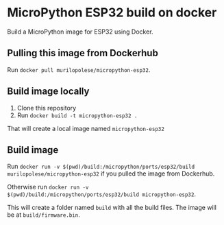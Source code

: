 # MicroPython ESP32 build on docker

Build a MicroPython image for ESP32 using Docker.

## Pulling this image from Dockerhub

Run `docker pull murilopolese/micropython-esp32`.

## Build image locally

1. Clone this repository
1. Run `docker build -t micropython-esp32 .`

That will create a local image named `micropython-esp32`

## Build image

Run `docker run -v $(pwd)/build:/micropython/ports/esp32/build murilopolese/micropython-esp32` if you pulled the image from Dockerhub.

Otherwise run `docker run -v $(pwd)/build:/micropython/ports/esp32/build micropython-esp32`.

This will create a folder named `build` with all the build files. The image will be at `build/firmware.bin`.
